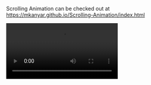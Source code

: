 Scrolling Animation can be checked out at https://mkanyar.github.io/Scrolling-Animation/index.html

![](https://github.com/mkanyar/Scrolling-Animation/blob/main/Animated%20GIF-original.mp4)
